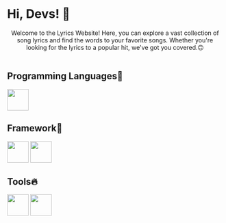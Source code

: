 # Hi, Devs! 👋

<div align="center">Welcome to the Lyrics Website! Here, you can explore a vast collection of song lyrics and find the words to your favorite songs. Whether you're looking for the lyrics to a popular hit, we've got you covered.🙃</div>

<br/>

## Programming Languages🚀

<img src="https://cdn-icons-png.flaticon.com/512/5968/5968292.png" width="50"/>

<br/>

## Framework🎈

<img src="https://static-00.iconduck.com/assets.00/next-js-icon-512x512-zuauazrk.png" width="50"/>
<img src="https://upload.wikimedia.org/wikipedia/commons/thumb/d/d5/Tailwind_CSS_Logo.svg/2048px-Tailwind_CSS_Logo.svg.png" width="50"/>

<br/>

## Tools🔥

<img src="https://cdn-icons-png.flaticon.com/512/25/25231.png" width="50"/>
<img src="https://upload.wikimedia.org/wikipedia/commons/thumb/2/2d/Visual_Studio_Code_1.18_icon.svg/2056px-Visual_Studio_Code_1.18_icon.svg.png" width="50"/>
